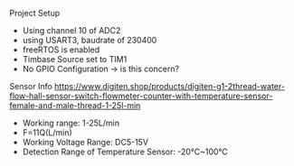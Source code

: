 
Project Setup
 - Using channel 10 of ADC2
 - using USART3, baudrate of 230400
 - freeRTOS is enabled
 - Timbase Source set to TIM1
 - No GPIO Configuration -> is this concern?

Sensor Info
https://www.digiten.shop/products/digiten-g1-2thread-water-flow-hall-sensor-switch-flowmeter-counter-with-temperature-sensor-female-and-male-thread-1-25l-min 
 - Working range: 1-25L/min
 - F=11Q(L/min)
 - Working Voltage Range: DC5-15V
 - Detection Range of Temperature Sensor: -20℃~100℃